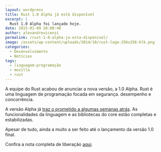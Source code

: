 ```yaml
---
layout: wordpress
title: Rust 1.0 Alpha já está disponível
excerpt: |
  Rust 1.0 Alpha foi lançado hoje.
date: 2015-01-09 20:00:40
author: alexandrevicenzi
permalink: /rust-1-0-alpha-ja-esta-disponivel/
image: /assets/wp-content/uploads/2014/10/rust-logo-256x256-blk.png
categories:
  - Desenvolvimento
  - Notícias
tags:
  - linguagem-programação
  - mozilla
  - rust
---
```


A equipe do Rust acabou de anunciar a nova versão, a 1.0 Alpha. Rust é uma linguagem de programação focada em segurança. desempenho e concorrência.

A versão Alpha já <a href="/2014/12/15/rust-1-0-sera-lancado-em-2015/" target="_blank">traz o prometido a algumas semanas atrás</a>. As funcionalidades da linguagem e as bibliotecas do core estão completas e estabilizadas.

Apesar de tudo, ainda a muito a ser feito até o lançamento da versão 1.0 final.

Confira a nota completa de liberação <a href="http://blog.rust-lang.org/2015/01/09/Rust-1.0-alpha.html" target="_blank">aqui</a>.